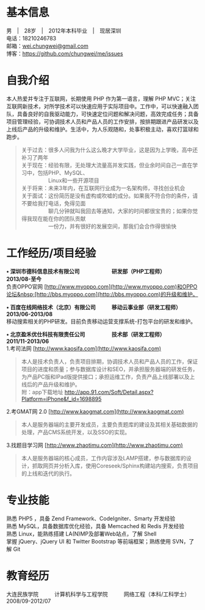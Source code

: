 基本信息
===
男　|　28岁　|　2012年本科毕业　|　现居深圳  
电话：18210246783  
邮箱：wei.chungwei@gmail.com  
博客：https://github.com/chungwei/me/issues

自我介绍
===
本人热爱并专注于互联网，长期使用 PHP 作为第一语言，理解 PHP MVC；关注互联网新技术，对所学技术可以快速应用于实际项目中。工作中，可以快速融入团队，具备良好的自我驱动能力，可快速定位问题和解决问题，高效完成任务；具备项目管理经验，可协调技术人员和产品人员的工作安排，按排期跟进产品研发以及上线后产品的升级和维护。生活中，为人乐观随和，处事积极主动，喜欢打篮球和跑步。
> 关于过去：很多人问我为什么这么晚才大学毕业，这是因为上学晚，高中还补习了两年  
> 关于现在：经验有限，无处理大流量高并发实践，但业余时间自己一直在学习中，包括PHP、MySQL、  
　　　　　Linux和一些开源项目  
> 关于将来：未来3年内，在互联网行业成为一名架构师，寻找创业机会  
> 关于面试：这份简历是没有虚构或吹嘘的成分。如果我不符合你的条件，请不要给我打电话，免得见面  
　　　　　聊几分钟就叫我回去等通知，大家的时间都很宝贵的；如果你觉得我现在能在你的团队贡献  
　　　　　一份力，并有很好的发展空间，那我们会合作得很愉快  

工作经历/项目经验
===
**•&nbsp;深圳市德科信息技术有限公司　　　　　　研发部（PHP工程师）　　　　　　2013/08-至今**  
负责OPPO官网&nbsp;[http://www.myoppo.com](http://www.myoppo.com)和OPPO论坛&nbsp;[http://bbs.myoppo.com](http://bbs.myoppo.com)的升级和维护。

**•&nbsp;百度在线网络技术（北京）有限公司　　　移动云事业部（研发工程师）　　　2013/06-2013/08**  
移动搜索相关的PHP研发。目前负责移动运营支撑系统-打包平台的研发和维护。

**•&nbsp;北京盈禾优仕科技有限责任公司　　　　　技术部（研发工程师）　　　　　　2011/11-2013/06**  
1.考司法网&nbsp;[http://www.kaosifa.com](http://www.kaosifa.com)
>本人是技术负责人，负责项目排期，协调技术人员和产品人员的工作，保证项目的进度和质量；参与数据库设计和SEO，并承担服务器端的研发任务，为产品PC版和IPad版提供接口；承担运维工作，负责产品上线部署以及上线后的产品升级和维护。  
附：app下载地址 http://app.91.com/Soft/Detail.aspx?Platform=iPhone&f_id=1698895

2.考GMAT网 2.0&nbsp;[http://www.kaogmat.com](http://www.kaogmat.com)
>本人是服务器端的主要开发成员，主要负责题库的建设及其相关基础数据的处理，产品CMS系统开发，以及SSO的实现。

3.找题目学习网&nbsp;[http://www.zhaotimu.com](http://www.zhaotimu.com)

>本人是服务器端的核心成员，工作内容涉及LAMP搭建，参与数据库的设计，抓取网页并分析入库，使用Coreseek/Sphinx构建站内搜索，负责项目的上线和迭代的执行。

专业技能
===
熟悉 PHP5 ，具备 Zend Framework、CodeIgniter、Smarty 开发经验  
熟悉 MySQL，具备数据库优化经验，具备 Memcached 和 Redis 开发经验  
熟悉 Linux，能熟练搭建 LA(N)MP及部署Web站点，了解 Shell  
掌握 jQuery、jQuery UI 和 Twitter Bootstrap 等前端框架；熟练使用 SVN，了解 Git  

教育经历
===
大连民族学院　　　计算机科学与工程学院　　　网络工程（本科/工科学士）　　　2008/09-2012/07

